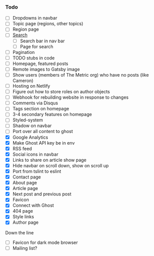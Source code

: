 ### Todo

- [ ] Dropdowns in navbar
- [ ] Topic page (regions, other topics)
- [ ] Region page
- [ ] [Search](https://www.gatsbyjs.org/packages/gatsby-plugin-flexsearch/)
  - [ ] Search bar in nav bar
  - [ ] Page for search
- [ ] Pagination
- [ ] TODO stubs in code
- [ ] Homepage, featured posts
- [ ] Remote images to Gatsby image
- [ ] Show users (members of The Metric org) who have no posts (like Cameron)
- [ ] Hosting on Netlify
- [ ] Figure out how to store roles on author objects
- [ ] Webhook for rebuilding website in response to changes
- [ ] Comments via Disqus
- [ ] Tags section on homepage
- [ ] 3-4 secondary features on homepage
- [ ] Styled-system
- [ ] Shadow on navbar
- [ ] Port over all content to ghost
- [x] Google Analytics
- [x] Make Ghost API key be in env
- [x] RSS feed
- [x] Social icons in navbar
- [x] Links to share on article show page
- [x] Hide navbar on scroll down, show on scroll up
- [x] Port from tslint to eslint
- [x] Contact page
- [x] About page
- [x] Article page
- [x] Next post and previous post
- [x] Favicon
- [x] Connect with Ghost
- [x] 404 page
- [x] Style links
- [x] Author page

Down the line

- [ ] Favicon for dark mode browser
- [ ] Mailing list?

